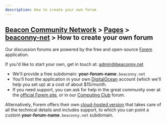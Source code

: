 ```yaml
---
description: How to create your own forum
---
```


## [Beacon Community Network](/) > [Pages](/pages) > [beaconny-net](/pages/beaconny-net) > How to create your own forum


Our discussion forums are powered by the free and open-source <a href="https://www.forem.com/">Forem</a> application.

If you'd like to start your own, get in touch at: <a href="mailto:admin@beaconny.net">admin@beaconny.net</a>

- We'll provide a free subdomain: **your-forum-name**`.beaconny.net`
- You'll host the application in your own [DigitalOcean](https://www.digitalocean.com) account (which we'll help you set up) at a cost of about $15/month.
- If you need support, you can ask for help in the great community over at the [official Forem site](https://forem.dev), or in our [Computing Club](http://computing.beaconny.net) forum.

Alternatively, Forem offers their own [cloud-hosted version](https://www.forem.com/get-started) that takes care of all the technical details and includes support, to which you can point a custom **your-forum-name**`.beaconny.net` subdomain.
